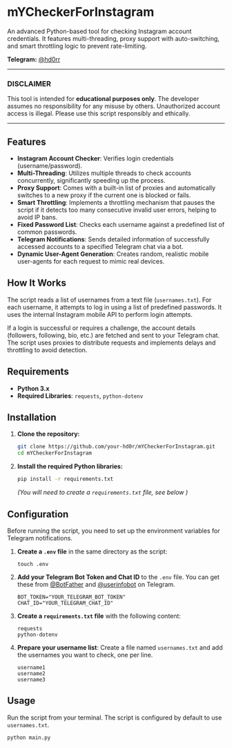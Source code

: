 # mYCheckerForInstagram

An advanced Python-based tool for checking Instagram account credentials. It features multi-threading, proxy support with auto-switching, and smart throttling logic to prevent rate-limiting.

**Telegram:** [@hd0rr](https://t.me/hd0rr )

---

### **DISCLAIMER**
This tool is intended for **educational purposes only**. The developer assumes no responsibility for any misuse by others. Unauthorized account access is illegal. Please use this script responsibly and ethically.

---

## Features

- **Instagram Account Checker**: Verifies login credentials (username/password).
- **Multi-Threading**: Utilizes multiple threads to check accounts concurrently, significantly speeding up the process.
- **Proxy Support**: Comes with a built-in list of proxies and automatically switches to a new proxy if the current one is blocked or fails.
- **Smart Throttling**: Implements a throttling mechanism that pauses the script if it detects too many consecutive invalid user errors, helping to avoid IP bans.
- **Fixed Password List**: Checks each username against a predefined list of common passwords.
- **Telegram Notifications**: Sends detailed information of successfully accessed accounts to a specified Telegram chat via a bot.
- **Dynamic User-Agent Generation**: Creates random, realistic mobile user-agents for each request to mimic real devices.

## How It Works

The script reads a list of usernames from a text file (`usernames.txt`). For each username, it attempts to log in using a list of predefined passwords. It uses the internal Instagram mobile API to perform login attempts.

If a login is successful or requires a challenge, the account details (followers, following, bio, etc.) are fetched and sent to your Telegram chat. The script uses proxies to distribute requests and implements delays and throttling to avoid detection.

## Requirements

- **Python 3.x**
- **Required Libraries**: `requests`, `python-dotenv`

## Installation

1.  **Clone the repository:**
    ```bash
    git clone https://github.com/your-hd0r/mYCheckerForInstagram.git
    cd mYCheckerForInstagram
    ```

2.  **Install the required Python libraries:**
    ```bash
    pip install -r requirements.txt
    ```
    *(You will need to create a `requirements.txt` file, see below )*

## Configuration

Before running the script, you need to set up the environment variables for Telegram notifications.

1.  **Create a `.env` file** in the same directory as the script:
    ```
    touch .env
    ```

2.  **Add your Telegram Bot Token and Chat ID** to the `.env` file. You can get these from [@BotFather](https://t.me/BotFather ) and [@userinfobot](https://t.me/userinfobot ) on Telegram.
    ```env
    BOT_TOKEN="YOUR_TELEGRAM_BOT_TOKEN"
    CHAT_ID="YOUR_TELEGRAM_CHAT_ID"
    ```

3.  **Create a `requirements.txt` file** with the following content:
    ```
    requests
    python-dotenv
    ```

4.  **Prepare your username list**:
    Create a file named `usernames.txt` and add the usernames you want to check, one per line.
    ```
    username1
    username2
    username3
    ```

## Usage

Run the script from your terminal. The script is configured by default to use `usernames.txt`.

```bash
python main.py
